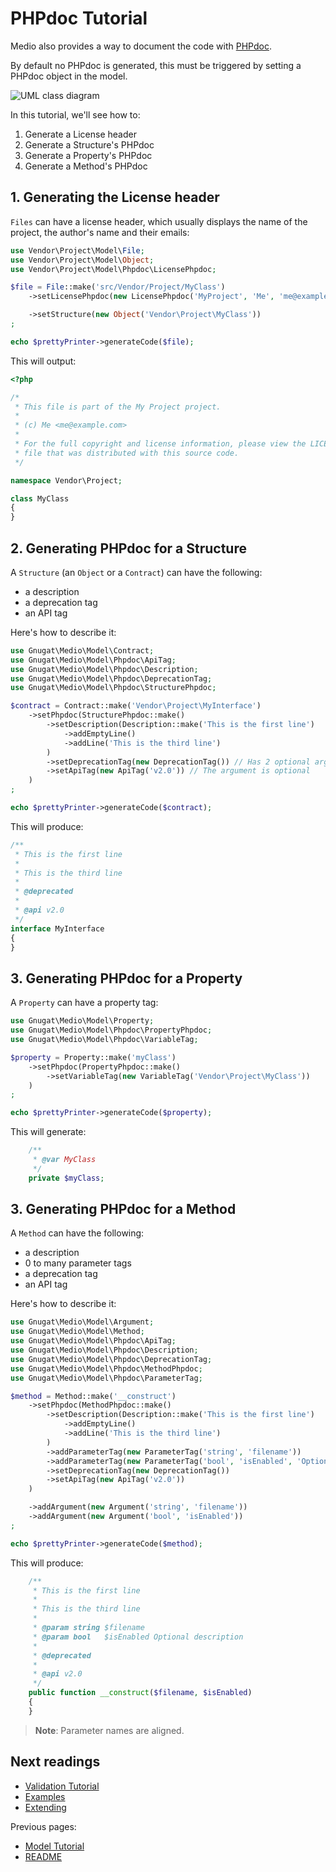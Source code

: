 # PHPdoc Tutorial

Medio also provides a way to document the code with [PHPdoc](http://www.phpdoc.org/).

By default no PHPdoc is generated, this must be triggered by setting a PHPdoc object in the model.

![UML class diagram](http://yuml.me/88fc72e9)

In this tutorial, we'll see how to:

1. Generate a License header
2. Generate a Structure's PHPdoc
3. Generate a Property's PHPdoc
4. Generate a Method's PHPdoc

## 1. Generating the License header

`Files` can have a license header, which usually displays the name of the project,
the author's name and their emails:

```php
use Vendor\Project\Model\File;
use Vendor\Project\Model\Object;
use Vendor\Project\Model\Phpdoc\LicensePhpdoc;

$file = File::make('src/Vendor/Project/MyClass')
    ->setLicensePhpdoc(new LicensePhpdoc('MyProject', 'Me', 'me@example.com'))

    ->setStructure(new Object('Vendor\Project\MyClass'))
;

echo $prettyPrinter->generateCode($file);
```

This will output:

```php
<?php

/*
 * This file is part of the My Project project.
 *
 * (c) Me <me@example.com>
 *
 * For the full copyright and license information, please view the LICENSE
 * file that was distributed with this source code.
 */

namespace Vendor\Project;

class MyClass
{
}
```

## 2. Generating PHPdoc for a Structure

A `Structure` (an `Object` or a `Contract`) can have the following:

* a description
* a deprecation tag
* an API tag

Here's how to describe it:

```php
use Gnugat\Medio\Model\Contract;
use Gnugat\Medio\Model\Phpdoc\ApiTag;
use Gnugat\Medio\Model\Phpdoc\Description;
use Gnugat\Medio\Model\Phpdoc\DeprecationTag;
use Gnugat\Medio\Model\Phpdoc\StructurePhpdoc;

$contract = Contract::make('Vendor\Project\MyInterface')
    ->setPhpdoc(StructurePhpdoc::make()
        ->setDescription(Description::make('This is the first line')
            ->addEmptyLine()
            ->addLine('This is the third line')
        )
        ->setDeprecationTag(new DeprecationTag()) // Has 2 optional arguments: version, and description
        ->setApiTag(new ApiTag('v2.0')) // The argument is optional
    )
;

echo $prettyPrinter->generateCode($contract);
```

This will produce:

```php
/**
 * This is the first line
 *
 * This is the third line
 *
 * @deprecated
 *
 * @api v2.0
 */
interface MyInterface
{
}
```

## 3. Generating PHPdoc for a Property

A `Property` can have a property tag:

```php
use Gnugat\Medio\Model\Property;
use Gnugat\Medio\Model\Phpdoc\PropertyPhpdoc;
use Gnugat\Medio\Model\Phpdoc\VariableTag;

$property = Property::make('myClass')
    ->setPhpdoc(PropertyPhpdoc::make()
        ->setVariableTag(new VariableTag('Vendor\Project\MyClass'))
    )
;

echo $prettyPrinter->generateCode($property);
```

This will generate:

```php
    /**
     * @var MyClass
     */
    private $myClass;
```

## 3. Generating PHPdoc for a Method

A `Method` can have the following:

* a description
* 0 to many parameter tags
* a deprecation tag
* an API tag

Here's how to describe it:

```php
use Gnugat\Medio\Model\Argument;
use Gnugat\Medio\Model\Method;
use Gnugat\Medio\Model\Phpdoc\ApiTag;
use Gnugat\Medio\Model\Phpdoc\Description;
use Gnugat\Medio\Model\Phpdoc\DeprecationTag;
use Gnugat\Medio\Model\Phpdoc\MethodPhpdoc;
use Gnugat\Medio\Model\Phpdoc\ParameterTag;

$method = Method::make('__construct')
    ->setPhpdoc(MethodPhpdoc::make()
        ->setDescription(Description::make('This is the first line')
            ->addEmptyLine()
            ->addLine('This is the third line')
        )
        ->addParameterTag(new ParameterTag('string', 'filename'))
        ->addParameterTag(new ParameterTag('bool', 'isEnabled', 'Optional description'))
        ->setDeprecationTag(new DeprecationTag())
        ->setApiTag(new ApiTag('v2.0'))
    )

    ->addArgument(new Argument('string', 'filename'))
    ->addArgument(new Argument('bool', 'isEnabled'))
;

echo $prettyPrinter->generateCode($method);
```

This will produce:

```php
    /**
     * This is the first line
     *
     * This is the third line
     *
     * @param string $filename
     * @param bool   $isEnabled Optional description
     *
     * @deprecated
     *
     * @api v2.0
     */
    public function __construct($filename, $isEnabled)
    {
    }
```

> **Note**: Parameter names are aligned.

## Next readings

* [Validation Tutorial](03-validation-tutorial.md)
* [Examples](04-examples.md)
* [Extending](05-extending.md)

Previous pages:

* [Model Tutorial](01-model-tutorial.md)
* [README](../README.md)
